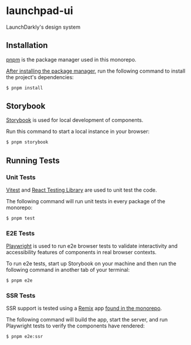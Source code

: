 # launchpad-ui

LaunchDarkly's design system

## Installation

[pnpm](https://pnpm.io/) is the package manager used in this monorepo.

[After installing the package manager](https://pnpm.io/installation), run the following command to install the project's dependencies:

```sh
$ pnpm install
```

## Storybook

[Storybook](https://storybook.js.org/) is used for local development of components.

Run this command to start a local instance in your browser:

```sh
$ pnpm storybook
```

## Running Tests

### Unit Tests

[Vitest](https://vitest.dev/) and [React Testing Library](https://testing-library.com/docs/react-testing-library/intro/) are used to unit test the code.

The following command will run unit tests in every package of the monorepo:

```sh
$ pnpm test
```

### E2E Tests

[Playwright](https://playwright.dev/) is used to run e2e browser tests to validate interactivity and accessibility features of components in real browser contexts.

To run e2e tests, start up Storybook on your machine and then run the following command in another tab of your terminal:

```sh
$ pnpm e2e
```

### SSR Tests

SSR support is tested using a [Remix](https://remix.run/) app [found in the monorepo](./apps/remix/README.md).

The following command will build the app, start the server, and run Playwright tests to verify the components have rendered:

```sh
$ pnpm e2e:ssr
```
